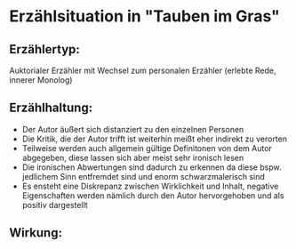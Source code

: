 # Erzählsituation in "Tauben im Gras"

## Erzählertyp:
Auktorialer Erzähler mit Wechsel zum personalen Erzähler (erlebte Rede, innerer Monolog)

## Erzählhaltung:
* Der Autor äußert sich distanziert zu den einzelnen Personen 
* Die Kritik, die der Autor trifft ist weiterhin meißt eher indirekt zu verorten
* Teilweise werden auch allgemein gültige Definitonen von dem Autor abgegeben, diese lassen sich aber meist sehr ironisch lesen
* Die ironischen Abwertungen sind dadurch zu erkennen da diese bspw. jedlichem Sinn entfremdet sind und enorm schwarzmalerisch sind
* Es ensteht eine Diskrepanz zwischen Wirklichkeit und Inhalt, negative Eigenschaften werden nämlich durch den Autor hervorgehoben und als positiv dargestellt

## Wirkung:
